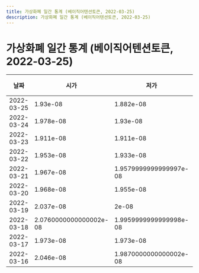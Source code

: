```yaml
---
title: 가상화폐 일간 통계 (베이직어텐션토큰, 2022-03-25)
description: 가상화폐 일간 통계 (베이직어텐션토큰, 2022-03-25)
---
```


가상화폐 일간 통계 (베이직어텐션토큰, 2022-03-25)
===

|날짜|시가|저가|고가|종가|비고|
|--|--|--|--|--|--|
|2022-03-25|1.93e-08|1.882e-08|1.9590000000000002e-08|1.882e-08|    |
|2022-03-24|1.978e-08|1.93e-08|1.978e-08|1.93e-08|    |
|2022-03-23|1.911e-08|1.911e-08|1.946e-08|1.945e-08|    |
|2022-03-22|1.953e-08|1.933e-08|1.953e-08|1.946e-08|    |
|2022-03-21|1.967e-08|1.9579999999999997e-08|1.991e-08|1.98e-08|    |
|2022-03-20|1.968e-08|1.955e-08|1.9959999999999998e-08|1.9959999999999998e-08|    |
|2022-03-19|2.037e-08|2e-08|2.102e-08|2e-08|    |
|2022-03-18|2.0760000000000002e-08|1.9959999999999998e-08|2.0760000000000002e-08|1.9959999999999998e-08|    |
|2022-03-17|1.973e-08|1.973e-08|2.127e-08|2.119e-08|    |
|2022-03-16|2.046e-08|1.9870000000000002e-08|2.259e-08|1.9870000000000002e-08|    |
